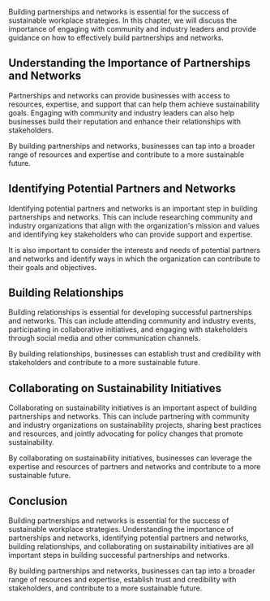 
Building partnerships and networks is essential for the success of sustainable workplace strategies. In this chapter, we will discuss the importance of engaging with community and industry leaders and provide guidance on how to effectively build partnerships and networks.

Understanding the Importance of Partnerships and Networks
---------------------------------------------------------

Partnerships and networks can provide businesses with access to resources, expertise, and support that can help them achieve sustainability goals. Engaging with community and industry leaders can also help businesses build their reputation and enhance their relationships with stakeholders.

By building partnerships and networks, businesses can tap into a broader range of resources and expertise and contribute to a more sustainable future.

Identifying Potential Partners and Networks
-------------------------------------------

Identifying potential partners and networks is an important step in building partnerships and networks. This can include researching community and industry organizations that align with the organization's mission and values and identifying key stakeholders who can provide support and expertise.

It is also important to consider the interests and needs of potential partners and networks and identify ways in which the organization can contribute to their goals and objectives.

Building Relationships
----------------------

Building relationships is essential for developing successful partnerships and networks. This can include attending community and industry events, participating in collaborative initiatives, and engaging with stakeholders through social media and other communication channels.

By building relationships, businesses can establish trust and credibility with stakeholders and contribute to a more sustainable future.

Collaborating on Sustainability Initiatives
-------------------------------------------

Collaborating on sustainability initiatives is an important aspect of building partnerships and networks. This can include partnering with community and industry organizations on sustainability projects, sharing best practices and resources, and jointly advocating for policy changes that promote sustainability.

By collaborating on sustainability initiatives, businesses can leverage the expertise and resources of partners and networks and contribute to a more sustainable future.

Conclusion
----------

Building partnerships and networks is essential for the success of sustainable workplace strategies. Understanding the importance of partnerships and networks, identifying potential partners and networks, building relationships, and collaborating on sustainability initiatives are all important steps in building successful partnerships and networks.

By building partnerships and networks, businesses can tap into a broader range of resources and expertise, establish trust and credibility with stakeholders, and contribute to a more sustainable future.
